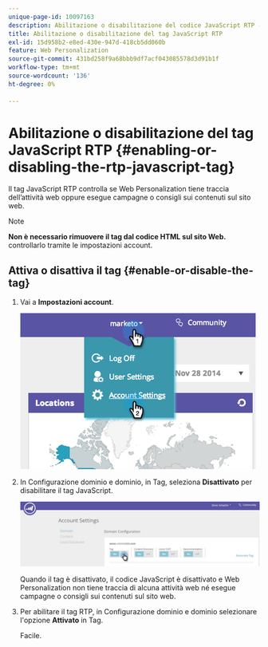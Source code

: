 ```yaml
---
unique-page-id: 10097163
description: Abilitazione o disabilitazione del codice JavaScript RTP - Documentazione Marketo - Documentazione del prodotto
title: Abilitazione o disabilitazione del tag JavaScript RTP
exl-id: 15d958b2-e8ed-430e-947d-418cb5dd060b
feature: Web Personalization
source-git-commit: 431bd258f9a68bbb9df7acf043085578d3d91b1f
workflow-type: tm+mt
source-wordcount: '136'
ht-degree: 0%

---
```


# Abilitazione o disabilitazione del tag JavaScript RTP {#enabling-or-disabling-the-rtp-javascript-tag}

Il tag JavaScript RTP controlla se Web Personalization tiene traccia dell’attività web oppure esegue campagne o consigli sui contenuti sul sito web.

>[!NOTE]
>
>**Non è necessario rimuovere il tag dal codice HTML sul sito Web.** controllarlo tramite le impostazioni account.

## Attiva o disattiva il tag {#enable-or-disable-the-tag}

1. Vai a **Impostazioni account**.

   ![](assets/image2014-12-1-23-3a3-3a12.png)

1. In Configurazione dominio e dominio, in Tag, seleziona **Disattivato** per disabilitare il tag JavaScript.

   ![](assets/account-settings-domain-tag.jpg)

   Quando il tag è disattivato, il codice JavaScript è disattivato e Web Personalization non tiene traccia di alcuna attività web né esegue campagne o consigli sui contenuti sul sito web.

1. Per abilitare il tag RTP, in Configurazione dominio e dominio selezionare l&#39;opzione **Attivato** in Tag.

   Facile.
